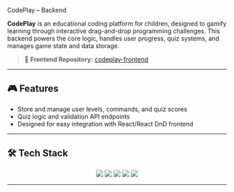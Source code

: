   CodePlay – Backend 

**CodePlay** is an educational coding platform for children, designed to gamify learning through interactive drag-and-drop programming challenges. This backend powers the core logic, handles user progress, quiz systems, and manages game state and data storage.

> 🔗 **Frontend Repository:** [codeplay-frontend](https://github.com/symadev/codeplay)

---

## 🎮 Features

-  Store and manage user levels, commands, and quiz scores
-  Quiz logic and validation API endpoints
-  Designed for easy integration with React/React DnD frontend

---

## 🛠️ Tech Stack

<p align="center">
  <img src="https://img.shields.io/badge/-Node.js-339933?style=for-the-badge&logo=node.js&logoColor=white" />
  <img src="https://img.shields.io/badge/-Express.js-000000?style=for-the-badge&logo=express&logoColor=white" />
  <img src="https://img.shields.io/badge/-MongoDB-47A248?style=for-the-badge&logo=mongodb&logoColor=white" />
  <img src="https://img.shields.io/badge/-JWT-000000?style=for-the-badge&logo=jsonwebtokens&logoColor=white" />
  <img src="https://img.shields.io/badge/-Mongoose-880000?style=for-the-badge&logoColor=white" />
</p>

---
